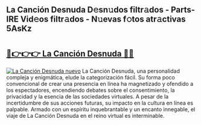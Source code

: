 ## La Canción Desnuda D𝚎sn𝚞dos filtr𝚊dos - Parts-IRE Vid𝚎os filtr𝚊dos - N𝚞evas f𝚘tos atr𝚊ctivas 5AsKz

# <h2><a href="http://mb4itgs.tromn.icu/?c=La+Canci%c3%b3n+Desnuda">🔗👉👉👉 La Canción Desnuda 🔗🔗</a></h2>

[![La Canción Desnuda nuevo](https://i.imgur.com/pEAQMta.gif)](http://mb4itgs.tromn.icu/?c=La+Canci%c3%b3n+Desnuda)
La Canción Desnuda, una personalidad compleja y enigmática, elude la categorización fácil. Su forma poco convencional de crear una presencia en línea ha magnetizado y ofendido a los espectadores, encendiendo debates sobre el consentimiento, la privacidad y la esencia de las sociedades virtuales. A pesar de la incertidumbre de sus acciones futuras, su impacto en la cultura en línea es palpable. Armado con un espíritu inquebrantable y un encanto innegable, el viaje de La Canción Desnuda en el reino virtual es interminable.
